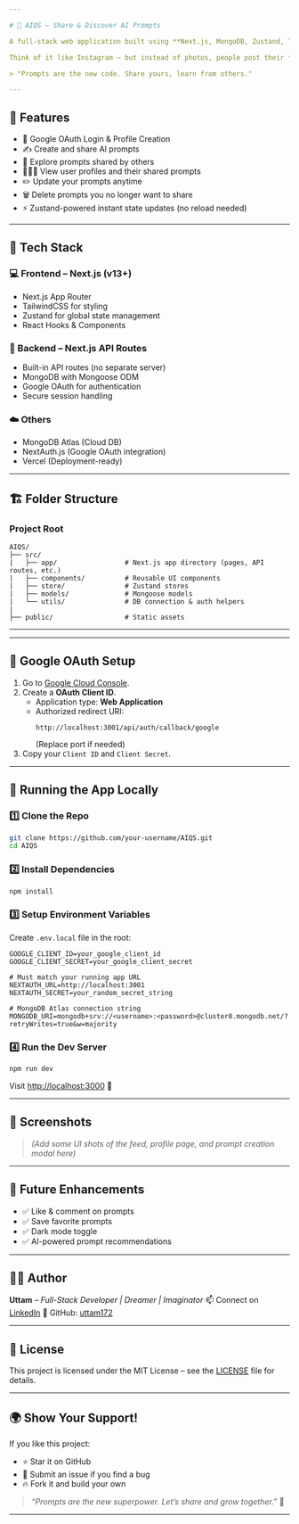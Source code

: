 ```yaml
---

# 🤖 AIQS – Share & Discover AI Prompts

A full-stack web application built using **Next.js, MongoDB, Zustand, TailwindCSS, and Google OAuth** that allows users to **create, share, and explore AI prompts**.

Think of it like Instagram — but instead of photos, people post their **best AI prompts** to help others unlock creativity.

> "Prompts are the new code. Share yours, learn from others."

---
```


## 🚀 Features

* 🔑 Google OAuth Login & Profile Creation
* ✍️ Create and share AI prompts
* 👀 Explore prompts shared by others
* 🧑‍🤝‍🧑 View user profiles and their shared prompts
* ✏️ Update your prompts anytime
* 🗑️ Delete prompts you no longer want to share
* ⚡ Zustand-powered instant state updates (no reload needed)

---

## 🧱 Tech Stack

### 💻 Frontend – Next.js (v13+)

* Next.js App Router
* TailwindCSS for styling
* Zustand for global state management
* React Hooks & Components

### 🧠 Backend – Next.js API Routes

* Built-in API routes (no separate server)
* MongoDB with Mongoose ODM
* Google OAuth for authentication
* Secure session handling

### ☁️ Others

* MongoDB Atlas (Cloud DB)
* NextAuth.js (Google OAuth integration)
* Vercel (Deployment-ready)

---

## 🏗️ Folder Structure

### Project Root

```
AIQS/
├── src/
|   ├── app/                 # Next.js app directory (pages, API routes, etc.)
|   ├── components/          # Reusable UI components
|   ├── store/               # Zustand stores
|   ├── models/              # Mongoose models
|   └── utils/               # DB connection & auth helpers
|
├── public/                  # Static assets
```

---

---

## 🔑 Google OAuth Setup

1. Go to [Google Cloud Console](https://console.cloud.google.com/apis/credentials).
2. Create a **OAuth Client ID**.
   - Application type: **Web Application**  
   - Authorized redirect URI:  
     ```
     http://localhost:3001/api/auth/callback/google
     ```
     (Replace port if needed)
3. Copy your `Client ID` and `Client Secret`.

---

## 🧪 Running the App Locally

### 1️⃣ Clone the Repo

```bash
git clone https://github.com/your-username/AIQS.git
cd AIQS
```

### 2️⃣ Install Dependencies

```bash
npm install
```

### 3️⃣ Setup Environment Variables

Create `.env.local` file in the root:

```env
GOOGLE_CLIENT_ID=your_google_client_id
GOOGLE_CLIENT_SECRET=your_google_client_secret

# Must match your running app URL
NEXTAUTH_URL=http://localhost:3001
NEXTAUTH_SECRET=your_random_secret_string

# MongoDB Atlas connection string
MONGODB_URI=mongodb+srv://<username>:<password>@cluster0.mongodb.net/?retryWrites=true&w=majority
````

### 4️⃣ Run the Dev Server

```bash
npm run dev
```

Visit [http://localhost:3000](http://localhost:3000) 🎉

---

## 📸 Screenshots

> *(Add some UI shots of the feed, profile page, and prompt creation modal here)*

---

## 🧠 Future Enhancements

* ✅ Like & comment on prompts
* ✅ Save favorite prompts
* ✅ Dark mode toggle
* ✅ AI-powered prompt recommendations

---

## 🧑‍💻 Author

**Uttam** – *Full-Stack Developer | Dreamer | Imaginator*
📫 Connect on [LinkedIn](https://www.linkedin.com/in/uttam172)
🐙 GitHub: [uttam172](https://github.com/uttam172)

---

## 🏁 License

This project is licensed under the MIT License – see the [LICENSE](LICENSE) file for details.

---

## 🌍 Show Your Support!

If you like this project:

* ⭐ Star it on GitHub
* 🐛 Submit an issue if you find a bug
* 🔥 Fork it and build your own

> *“Prompts are the new superpower. Let’s share and grow together.”* 🙌

---